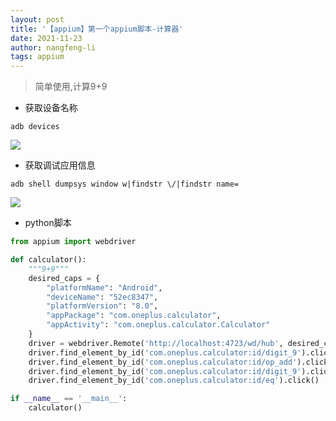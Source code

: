 ```yaml
---
layout: post
title: '【appium】第一个appium脚本-计算器'
date: 2021-11-23
author: nangfeng-li
tags: appium
---
```


> 简单使用,计算9+9

- 获取设备名称

```shell
adb devices
```

![](https://nanfeng-li.github.io/assets/img/2021/1123/devices_name.png)

- 获取调试应用信息

```shell
adb shell dumpsys window w|findstr \/|findstr name=
```

![](https://nanfeng-li.github.io/assets/img/2021/1123/find_appinfo.png)

- python脚本

```python
from appium import webdriver

def calculator():
    """9+9"""
    desired_caps = {
        "platformName": "Android",
        "deviceName": "52ec8347",
        "platformVersion": "8.0", 
        "appPackage": "com.oneplus.calculator",
        "appActivity": "com.oneplus.calculator.Calculator"
    }
    driver = webdriver.Remote('http://localhost:4723/wd/hub', desired_caps)
    driver.find_element_by_id('com.oneplus.calculator:id/digit_9').click()
    driver.find_element_by_id('com.oneplus.calculator:id/op_add').click()
    driver.find_element_by_id('com.oneplus.calculator:id/digit_9').click()
    driver.find_element_by_id('com.oneplus.calculator:id/eq').click()

if __name__ == '__main__':
    calculator()
```
